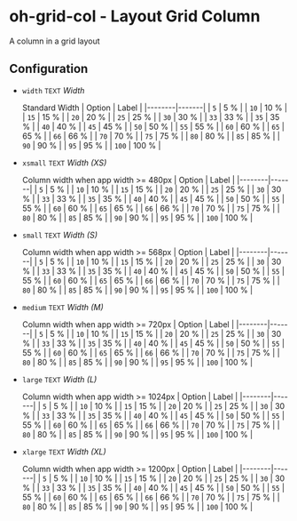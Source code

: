 # oh-grid-col - Layout Grid Column

A column in a grid layout

## Configuration


- `width` <small>TEXT</small> _Width_

  Standard Width
  | Option | Label |
  |--------|-------|
  | `5` | 5 % |
  | `10` | 10 % |
  | `15` | 15 % |
  | `20` | 20 % |
  | `25` | 25 % |
  | `30` | 30 % |
  | `33` | 33 % |
  | `35` | 35 % |
  | `40` | 40 % |
  | `45` | 45 % |
  | `50` | 50 % |
  | `55` | 55 % |
  | `60` | 60 % |
  | `65` | 65 % |
  | `66` | 66 % |
  | `70` | 70 % |
  | `75` | 75 % |
  | `80` | 80 % |
  | `85` | 85 % |
  | `90` | 90 % |
  | `95` | 95 % |
  | `100` | 100 % |


- `xsmall` <small>TEXT</small> _Width (XS)_

  Column width when app width >= 480px
  | Option | Label |
  |--------|-------|
  | `5` | 5 % |
  | `10` | 10 % |
  | `15` | 15 % |
  | `20` | 20 % |
  | `25` | 25 % |
  | `30` | 30 % |
  | `33` | 33 % |
  | `35` | 35 % |
  | `40` | 40 % |
  | `45` | 45 % |
  | `50` | 50 % |
  | `55` | 55 % |
  | `60` | 60 % |
  | `65` | 65 % |
  | `66` | 66 % |
  | `70` | 70 % |
  | `75` | 75 % |
  | `80` | 80 % |
  | `85` | 85 % |
  | `90` | 90 % |
  | `95` | 95 % |
  | `100` | 100 % |


- `small` <small>TEXT</small> _Width (S)_

  Column width when app width >= 568px
  | Option | Label |
  |--------|-------|
  | `5` | 5 % |
  | `10` | 10 % |
  | `15` | 15 % |
  | `20` | 20 % |
  | `25` | 25 % |
  | `30` | 30 % |
  | `33` | 33 % |
  | `35` | 35 % |
  | `40` | 40 % |
  | `45` | 45 % |
  | `50` | 50 % |
  | `55` | 55 % |
  | `60` | 60 % |
  | `65` | 65 % |
  | `66` | 66 % |
  | `70` | 70 % |
  | `75` | 75 % |
  | `80` | 80 % |
  | `85` | 85 % |
  | `90` | 90 % |
  | `95` | 95 % |
  | `100` | 100 % |


- `medium` <small>TEXT</small> _Width (M)_

  Column width when app width >= 720px
  | Option | Label |
  |--------|-------|
  | `5` | 5 % |
  | `10` | 10 % |
  | `15` | 15 % |
  | `20` | 20 % |
  | `25` | 25 % |
  | `30` | 30 % |
  | `33` | 33 % |
  | `35` | 35 % |
  | `40` | 40 % |
  | `45` | 45 % |
  | `50` | 50 % |
  | `55` | 55 % |
  | `60` | 60 % |
  | `65` | 65 % |
  | `66` | 66 % |
  | `70` | 70 % |
  | `75` | 75 % |
  | `80` | 80 % |
  | `85` | 85 % |
  | `90` | 90 % |
  | `95` | 95 % |
  | `100` | 100 % |


- `large` <small>TEXT</small> _Width (L)_

  Column width when app width >= 1024px
  | Option | Label |
  |--------|-------|
  | `5` | 5 % |
  | `10` | 10 % |
  | `15` | 15 % |
  | `20` | 20 % |
  | `25` | 25 % |
  | `30` | 30 % |
  | `33` | 33 % |
  | `35` | 35 % |
  | `40` | 40 % |
  | `45` | 45 % |
  | `50` | 50 % |
  | `55` | 55 % |
  | `60` | 60 % |
  | `65` | 65 % |
  | `66` | 66 % |
  | `70` | 70 % |
  | `75` | 75 % |
  | `80` | 80 % |
  | `85` | 85 % |
  | `90` | 90 % |
  | `95` | 95 % |
  | `100` | 100 % |


- `xlarge` <small>TEXT</small> _Width (XL)_

  Column width when app width >= 1200px
  | Option | Label |
  |--------|-------|
  | `5` | 5 % |
  | `10` | 10 % |
  | `15` | 15 % |
  | `20` | 20 % |
  | `25` | 25 % |
  | `30` | 30 % |
  | `33` | 33 % |
  | `35` | 35 % |
  | `40` | 40 % |
  | `45` | 45 % |
  | `50` | 50 % |
  | `55` | 55 % |
  | `60` | 60 % |
  | `65` | 65 % |
  | `66` | 66 % |
  | `70` | 70 % |
  | `75` | 75 % |
  | `80` | 80 % |
  | `85` | 85 % |
  | `90` | 90 % |
  | `95` | 95 % |
  | `100` | 100 % |



